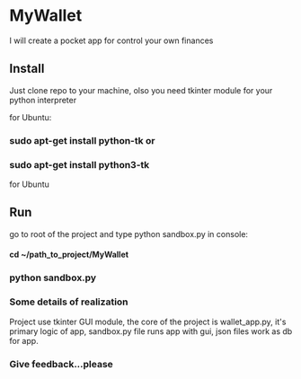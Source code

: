# MyWallet
I will create a pocket app for control your own finances

## Install
Just clone repo to your machine, olso you need tkinter module for your python interpreter

for Ubuntu:
###   sudo apt-get install python-tk or 
###   sudo apt-get install python3-tk  
for Ubuntu

## Run
go to root of the project and type python sandbox.py in console:

#### cd ~/path_to_project/MyWallet
### python sandbox.py


### Some details of realization

Project use tkinter GUI module, the core of the project is wallet_app.py, it's primary logic of app, sandbox.py file runs app with gui, json files work as db for app. 

### Give feedback...please
